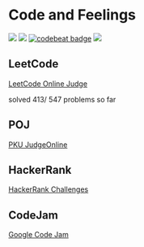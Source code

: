 # Code and Feelings
![](https://img.shields.io/badge/language-C++-orange.svg) ![](https://img.shields.io/badge/language-python-orange.svg) [![codebeat badge](https://codebeat.co/badges/69c41dda-6714-463c-9d88-3583ec87ec3e)](https://codebeat.co/projects/github-com-kaiboliu-algorithm_online_judge-master) ![](http://progressed.io/bar/98?title=progress)

## LeetCode  
[LeetCode Online Judge](https://leetcode.com)


solved 413/ 547 problems so far

## POJ
[PKU JudgeOnline](http://poj.org/problemlist)

## HackerRank
[HackerRank Challenges](https://www.hackerrank.com/domains/algorithms/dynamic-programming)

## CodeJam
[Google Code Jam](https://code.google.com/codejam)